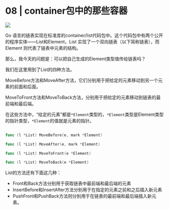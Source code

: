 # 08 | container包中的那些容器

![](https://static001.geekbang.org/resource/image/bd/b3/bde92aa7d6ade780cbfc691342474eb3.jpg)

Go 语言的链表实现在标准库的container/list代码包中。这个代码包中有两个公开的程序实体——List和Element，List 实现了一个双向链表（以下简称链表），而 Element 则代表了链表中元素的结构。



那么，我今天的问题是：可以把自己生成的Element类型值传给链表吗？

我们在这里用到了List的四种方法。

MoveBefore方法和MoveAfter方法，它们分别用于把给定的元素移动到另一个元素的前面和后面。

MoveToFront方法和MoveToBack方法，分别用于把给定的元素移动到链表的最前端和最后端。

在这些方法中，“给定的元素”都是`*Element`类型的，`*Element`类型是Element类型的指针类型，`*Element`的值就是元素的指针。


```go
	
func (l *List) MoveBefore(e, mark *Element)

func (l *List) MoveAfter(e, mark *Element)

func (l *List) MoveToFront(e *Element)

func (l *List) MoveToBack(e *Element)
```


List的方法还有下面这几种：

* Front和Back方法分别用于获取链表中最前端和最后端的元素
* InsertBefore和InsertAfter方法分别用于在指定的元素之前和之后插入新元素
* PushFront和PushBack方法则分别用于在链表的最前端和最后端插入新元素。






